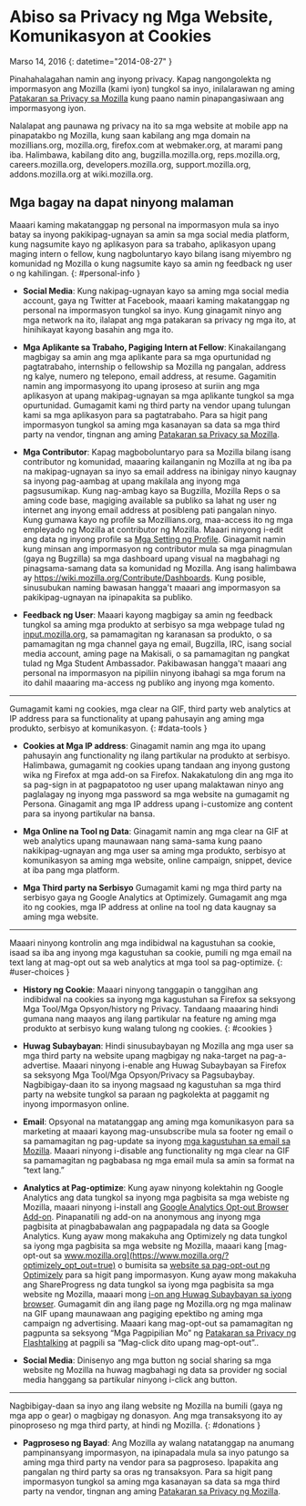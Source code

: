 # Abiso sa Privacy ng Mga Website, Komunikasyon at Cookies

Marso 14, 2016
{: datetime="2014-08-27" }

Pinahahalagahan namin ang inyong privacy. Kapag nangongolekta ng impormasyon ang Mozilla (kami iyon) tungkol sa inyo, inilalarawan ng aming [Patakaran sa Privacy sa Mozilla](https://www.mozilla.org/privacy/) kung paano namin pinapangasiwaan ang impormasyong iyon.

Nalalapat ang paunawa ng privacy na ito sa mga website at mobile app na pinapatakbo ng Mozilla, kung saan kabilang ang mga domain na mozillians.org, mozilla.org, firefox.com at webmaker.org, at marami pang iba. Halimbawa, kabilang dito ang, bugzilla.mozilla.org, reps.mozilla.org, careers.mozilla.org, developers.mozilla.org, support.mozilla.org, addons.mozilla.org at wiki.mozilla.org.

## Mga bagay na dapat ninyong malaman

Maaari kaming makatanggap ng personal na impormasyon mula sa inyo batay sa inyong pakikipag-ugnayan sa amin sa mga social media platform, kung nagsumite kayo ng aplikasyon para sa trabaho, aplikasyon upang maging intern o fellow, kung nagboluntaryo kayo bilang isang miyembro ng komunidad ng Mozilla o kung nagsumite kayo sa amin ng feedback ng user o ng kahilingan. 
{: #personal-info }

* **Social Media**: Kung nakipag-ugnayan kayo sa aming mga social media account, gaya ng Twitter at Facebook, maaari kaming makatanggap ng personal na impormasyon tungkol sa inyo. Kung ginagamit ninyo ang mga network na ito, ilalapat ang mga patakaran sa privacy ng mga ito, at hinihikayat kayong basahin ang mga ito.

* **Mga Aplikante sa Trabaho, Pagiging Intern at Fellow**: Kinakailangang magbigay sa amin ang mga aplikante para sa mga opurtunidad ng pagtatrabaho, internship o fellowship sa Mozilla ng pangalan, address ng kalye, numero ng telepono, email address, at resume. Gagamitin namin ang impormasyong ito upang iproseso at suriin ang mga aplikasyon at upang makipag-ugnayan sa mga aplikante tungkol sa mga opurtunidad. Gumagamit kami ng third party na vendor upang tulungan kami sa mga aplikasyon para sa pagtatrabaho. Para sa higit pang impormasyon tungkol sa aming mga kasanayan sa data sa mga third party na vendor, tingnan ang aming [Patakaran sa Privacy sa Mozilla](https://www.mozilla.org/privacy/).

* **Mga Contributor**: Kapag magboboluntaryo para sa Mozilla bilang isang contributor ng komunidad, maaaring kailanganin ng Mozilla at ng iba pa na makipag-ugnayan sa inyo sa email address na ibinigay ninyo kaugnay sa inyong pag-aambag at upang makilala ang inyong mga pagsusumikap. Kung nag-ambag kayo sa Bugzilla, Mozilla Reps o sa aming code base, magiging available sa publiko sa lahat ng user ng internet ang inyong email address at posibleng pati pangalan ninyo. Kung gumawa kayo ng profile sa Mozillians.org, maa-access ito ng mga empleyado ng Mozilla at contributor ng Mozilla. Maaari ninyong i-edit ang data ng inyong profile sa [Mga Setting ng Profile](https://mozillians.org/user/edit). Ginagamit namin kung minsan ang impormasyon ng contributor mula sa mga pinagmulan (gaya ng Bugzilla) sa mga dashboard upang visual na magbahagi ng pinagsama-samang data sa komunidad ng Mozilla. Ang isang halimbawa ay <https://wiki.mozilla.org/Contribute/Dashboards>. Kung posible, sinusubukan naming bawasan hangga't maaari ang impormasyon sa pakikipag-ugnayan na ipinapakita sa publiko.

* **Feedback ng User**:  Maaari kayong magbigay sa amin ng feedback tungkol sa aming mga produkto at serbisyo sa mga webpage tulad ng [input.mozilla.org](https://input.mozilla.org/), sa pamamagitan ng karanasan sa produkto, o sa pamamagitan ng mga channel gaya ng email, Bugzilla, IRC, isang social media account, aming page na Makisali, o sa pamamagitan ng pangkat tulad ng Mga Student Ambassador. Pakibawasan hangga't maaari ang personal na impormasyon na pipiliin ninyong ibahagi sa mga forum na ito dahil maaaring ma-access ng publiko ang inyong mga komento.

---------------------------------------

Gumagamit kami ng cookies, mga clear na GIF, third party web analytics at IP address para sa functionality at upang pahusayin ang aming mga produkto, serbisyo at komunikasyon. 
{: #data-tools }

* **Cookies at Mga IP address**: Ginagamit namin ang mga ito upang pahusayin ang functionality ng ilang partikular na produkto at serbisyo. Halimbawa, gumagamit ng cookies upang tandaan ang inyong gustong wika ng Firefox at mga add-on sa Firefox. Nakakatulong din ang mga ito sa pag-sign in at pagpapatotoo ng user upang malaktawan ninyo ang paglalagay ng inyong mga password sa mga website na gumagamit ng Persona.  Ginagamit ang mga IP address upang i-customize ang content para sa inyong partikular na bansa.

* **Mga Online na Tool ng Data**: Ginagamit namin ang mga clear na GIF at web analytics upang maunawaan nang sama-sama kung paano nakikipag-ugnayan ang mga user sa aming mga produkto, serbisyo at komunikasyon sa aming mga website, online campaign, snippet, device at iba pang mga platform.

* **Mga Third party na Serbisyo** Gumagamit kami ng mga third party na serbisyo gaya ng Google Analytics at Optimizely.  Gumagamit ang mga ito ng cookies, mga IP address at online na tool ng data kaugnay sa aming mga website.

---------------------------------------

Maaari ninyong kontrolin ang mga indibidwal na kagustuhan sa cookie, isaad sa iba ang inyong mga kagustuhan sa cookie, pumili ng mga email na text lang at mag-opt out sa web analytics at mga tool sa pag-optimize. 
{: #user-choices }

* **History ng Cookie**: Maaari ninyong tanggapin o tanggihan ang indibidwal na cookies sa inyong mga kagustuhan sa Firefox sa seksyong Mga Tool/Mga Opsyon/history ng Privacy. Tandaang maaaring hindi gumana nang maayos ang ilang partikular na feature ng aming mga produkto at serbisyo kung walang tulong ng cookies.
{: #cookies }

* **Huwag Subaybayan**: Hindi sinusubaybayan ng Mozilla ang mga user sa mga third party na website upang magbigay ng naka-target na pag-a-advertise.  Maaari ninyong i-enable ang Huwag Subaybayan sa Firefox sa seksyong Mga Tool/Mga Opsyon/Privacy sa Pagsubaybay. Nagbibigay-daan ito sa inyong magsaad ng kagustuhan sa mga third party na website tungkol sa paraan ng pagkolekta at paggamit ng inyong impormasyon online.

* **Email**: Opsyonal na matatanggap ang aming mga komunikasyon para sa marketing at maaari kayong mag-unsubscribe mula sa footer ng email o sa pamamagitan ng pag-update sa inyong [mga kagustuhan sa email sa Mozilla](https://www.mozilla.org/newsletter/recovery/). Maaari ninyong i-disable ang functionality ng mga clear na GIF sa pamamagitan ng pagbabasa ng mga email mula sa amin sa format na “text lang.”

* **Analytics at Pag-optimize**: Kung ayaw ninyong kolektahin ng Google Analytics ang data tungkol sa inyong mga pagbisita sa mga webiste ng Mozilla, maaari ninyong i-install ang [Google Analytics Opt-out Browser Add-on](https://tools.google.com/dlpage/gaoptout). Pinapanatili ng add-on na anonymous ang inyong mga pagbisita at pinagbabawalan ang pagpapadala ng data sa Google Analytics.
Kung ayaw mong makakuha ang Optimizely ng data tungkol sa iyong mga pagbisita sa mga website ng Mozilla, maaari kang [mag-opt-out sa www.mozilla.org](https://www.mozilla.org/?optimizely_opt_out=true) o bumisita sa [website sa pag-opt-out ng Optimizely](https://www.optimizely.com/opt_out) para sa higit pang impormasyon. Kung ayaw mong makakuha ang ShareProgress ng data tungkol sa iyong mga pagbisita sa mga website ng Mozilla, maaari mong [i-on ang Huwag Subaybayan sa iyong browser](https://support.mozilla.org/kb/how-do-i-turn-do-not-track-feature). Gumagamit din ang ilang page ng Mozilla.org ng mga malinaw na GIF upang maunawaan ang pagiging epektibo ng aming mga campaign ng advertising.  Maaari kang mag-opt-out sa pamamagitan ng pagpunta sa seksyong “Mga Pagpipilian Mo” ng [Patakaran sa Privacy ng Flashtalking](http://www.flashtalking.com/us/privacypolicy) at pagpili sa “Mag-click dito upang mag-opt-out”..

* **Social Media**: Dinisenyo ang mga button ng social sharing sa mga website ng Mozilla na huwag magbahagi ng data sa provider ng social media hanggang sa partikular ninyong i-click ang button.

---------------------------------------

Nagbibigay-daan sa inyo ang ilang website ng Mozilla na bumili (gaya ng mga app o gear) o magbigay ng donasyon. Ang mga transaksyong ito ay pinoproseso ng mga third party, at hindi ng Mozilla. 
{: #donations }

* **Pagproseso ng Bayad**:   Ang Mozilla ay walang natatanggap na anumang pampinansyang impormasyon, na ipinapadala mula sa inyo patungo sa aming mga third party na vendor para sa pagproseso. Ipapakita ang pangalan ng third party sa oras ng transaksyon.  Para sa higit pang impormasyon tungkol sa aming mga kasanayan sa data sa mga third party na vendor, tingnan ang aming [Patakaran sa Privacy ng Mozilla](https://www.mozilla.org/privacy/).
